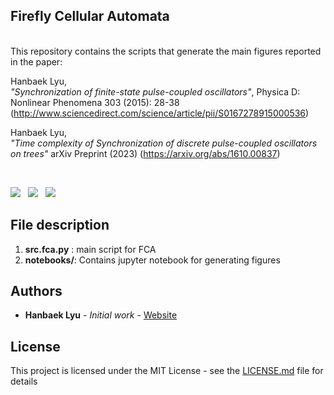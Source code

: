 ## Firefly Cellular Automata 

<br/> This repository contains the scripts that generate the main figures reported in the paper: <br/>

Hanbaek Lyu, \
*"Synchronization of finite-state pulse-coupled oscillators"*, Physica D: Nonlinear Phenomena 303 (2015): 28-38 (http://www.sciencedirect.com/science/article/pii/S0167278915000536) 

Hanbaek Lyu, \
*"Time complexity of Synchronization of discrete pulse-coupled oscillators on trees"* arXiv Preprint (2023) (https://arxiv.org/abs/1610.00837)

&nbsp;

![](figures/fig1.png)
&nbsp;
![](figures/fig2.png)
&nbsp;
![](figures/fig3.png)
&nbsp;


## File description 

  1. **src.fca.py** : main script for FCA  
  2. **notebooks/**: Contains jupyter notebook for generating figures 
  
## Authors

* **Hanbaek Lyu** - *Initial work* - [Website](https://hanbaeklyu.com)

## License

This project is licensed under the MIT License - see the [LICENSE.md](LICENSE.md) file for details
